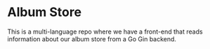 # Album Store

This is a multi-language repo where we have a front-end that reads information about our album store from a Go Gin backend.
